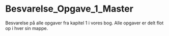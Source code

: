 # Besvarelse_Opgave_1_Master
Besvarelse på alle opgaver fra kapitel 1 i vores bog. Alle opgaver er delt flot op i hver sin mappe.

